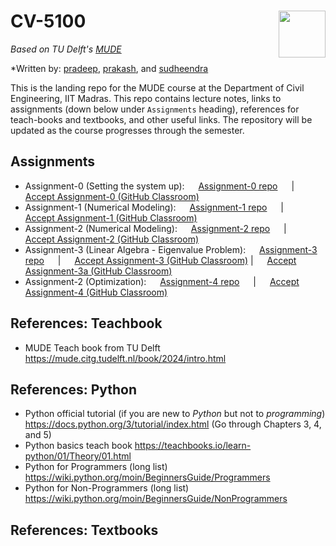 # CV-5100 <img align="right" width="75" height="75" src="./_iitm-logo.svg">

*Based on TU Delft's [MUDE](http://mude.citg.tudelft.nl/)*

*Written by: [pradeep](https://www.pppratapa.com/), [prakash](https://sites.google.com/view/prakashbadal), and [sudheendra](https://www.linkedin.com/in/sudheendra-herkal)

This is the landing repo for the MUDE course at the Department of Civil Engineering, IIT Madras. This repo contains lecture notes, links to assignments (down below under `Assignments` heading), references for teach-books and textbooks, and other useful links. The repository will be updated as the course progresses through the semester. 

## **Assignments**
   * Assignment-0 (Setting the system up): &emsp; [Assignment-0 repo](https://github.com/mude-sel-2025/assignment-0) &emsp; | &emsp;  [Accept Assignment-0 (GitHub Classroom)](https://classroom.github.com/a/Oyk9wOrn)
   * Assignment-1 (Numerical Modeling): &emsp; [Assignment-1 repo](https://github.com/mude-sel-2025/assmt-1) &emsp; | &emsp;  [Accept Assignment-1 (GitHub Classroom)](https://classroom.github.com/a/3XMALFC0)
   * Assignment-2 (Numerical Modeling): &emsp; [Assignment-2 repo](https://github.com/mude-sel-2025/Assignment_02) &emsp; | &emsp;  [Accept Assignment-2 (GitHub Classroom)](https://classroom.github.com/a/jM9TtrIh)
   * Assignment-3 (Linear Algebra - Eigenvalue Problem): &emsp; [Assignment-3 repo](https://github.com/mude-sel-2025/Assignment-3) &emsp; | &emsp;  [Accept Assignment-3 (GitHub Classroom)](https://classroom.github.com/a/_lQ33kG0) | &emsp;  [Accept Assignment-3a (GitHub Classroom)](https://classroom.github.com/a/O_eheFBo)
   * Assignment-2 (Optimization): &emsp; [Assignment-4 repo](https://github.com/mude-sel-2025/Assignment-4) &emsp; | &emsp;  [Accept Assignment-4 (GitHub Classroom)](https://classroom.github.com/a/9Aikc5cJ)




## **References: Teachbook**
   * MUDE Teach book from TU Delft https://mude.citg.tudelft.nl/book/2024/intro.html

## **References: Python**
   * Python official tutorial (if you are new to _Python_ but not to _programming_) https://docs.python.org/3/tutorial/index.html (Go through Chapters 3, 4, and 5)
   * Python basics teach book https://teachbooks.io/learn-python/01/Theory/01.html
   * Python for Programmers (long list) https://wiki.python.org/moin/BeginnersGuide/Programmers
   * Python for Non-Programmers (long list) https://wiki.python.org/moin/BeginnersGuide/NonProgrammers

## **References: Textbooks**
